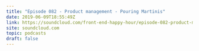 ```yaml
---
title: "Episode 082 - Product management - Pouring Martinis"
date: 2019-06-09T18:55:49Z
link: https://soundcloud.com/front-end-happy-hour/episode-082-product-management-pouring-martinis?utm_medium=RSS&utm_source=hune
site: soundcloud.com
topic: podcasts
draft: false
---
```


